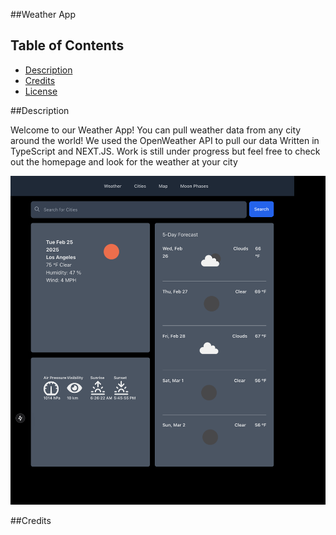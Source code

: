 ##Weather App

## Table of Contents

- [Description](#description)
- [Credits](#credits)
- [License](#license)

##Description

Welcome to our Weather App! You can pull weather data from any city around the world!
We used the OpenWeather API to pull our data
Written in TypeScript and NEXT.JS.
Work is still under progress but feel free to check out the homepage and look for the weather at your city

![alt text](./public/images/initialHomePage.png)

##Credits

